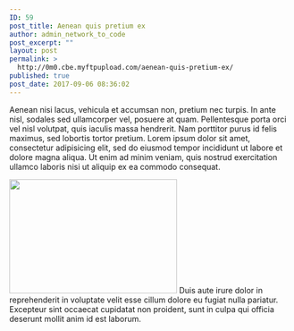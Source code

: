 ```yaml
---
ID: 59
post_title: Aenean quis pretium ex
author: admin_network_to_code
post_excerpt: ""
layout: post
permalink: >
  http://0m0.cbe.myftpupload.com/aenean-quis-pretium-ex/
published: true
post_date: 2017-09-06 08:36:02
---
```

Aenean nisi lacus, vehicula et accumsan non, pretium nec turpis. In ante nisl, sodales sed ullamcorper vel, posuere at quam. Pellentesque porta orci vel nisl volutpat, quis iaculis massa hendrerit. Nam porttitor purus id felis maximus, sed lobortis tortor pretium.<!--more--> Lorem ipsum dolor sit amet, consectetur adipisicing elit, sed do eiusmod tempor incididunt ut labore et dolore magna aliqua. Ut enim ad minim veniam, quis nostrud exercitation ullamco laboris nisi ut aliquip ex ea commodo consequat.

<img class="alignleft size-medium wp-image-52" src="http://localhost/860-networktocode-life/wp-content/uploads/2017/09/blog-2-300x204.jpg" alt="" width="300" height="204" /> Duis aute irure dolor in reprehenderit in voluptate velit esse cillum dolore eu fugiat nulla pariatur. Excepteur sint occaecat cupidatat non proident, sunt in culpa qui officia deserunt mollit anim id est laborum.